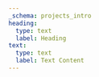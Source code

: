 ```yaml
---
_schema: projects_intro
heading:
  type: text
  label: Heading
text:
  type: text
  label: Text Content
---
```

